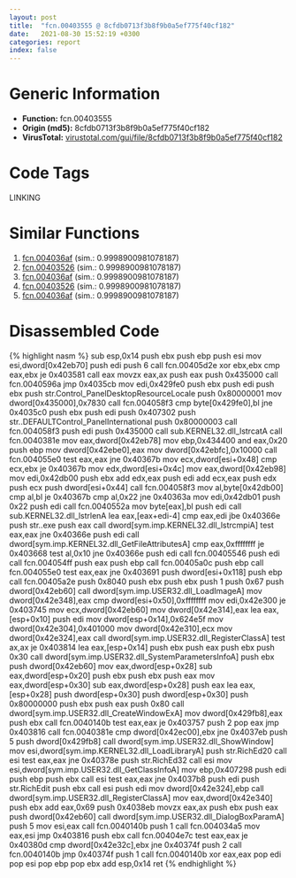 ```yaml
---
layout: post
title:  "fcn.00403555 @ 8cfdb0713f3b8f9b0a5ef775f40cf182"
date:   2021-08-30 15:52:19 +0300
categories: report
index: false
---
```


# Generic Information
- **Function:** fcn.00403555
- **Origin (md5):** 8cfdb0713f3b8f9b0a5ef775f40cf182
- **VirusTotal:** [virustotal.com/gui/file/8cfdb0713f3b8f9b0a5ef775f40cf182][virustotal_ref]

# Code Tags
<span class="tag" id="LINKING">LINKING</span>


# Similar Functions

1. [fcn.004036af][similar_1_ref] (sim.: 0.9998900981078187)
2. [fcn.00403526][similar_2_ref] (sim.: 0.9998900981078187)
3. [fcn.004036af][similar_3_ref] (sim.: 0.9998900981078187)
4. [fcn.00403526][similar_4_ref] (sim.: 0.9998900981078187)
5. [fcn.004036af][similar_5_ref] (sim.: 0.9998900981078187)


# Disassembled Code

{% highlight nasm %}
sub esp,0x14
push ebx
push ebp
push esi
mov esi,dword[0x42eb70]
push edi
push 6
call fcn.00405d2e
xor ebx,ebx
cmp eax,ebx
je 0x403581
call eax
movzx eax,ax
push eax
push 0x435000
call fcn.0040596a
jmp 0x4035cb
mov edi,0x429fe0
push ebx
push edi
push ebx
push str.Control_PanelDesktopResourceLocale
push 0x80000001
mov dword[0x435000],0x7830
call fcn.004058f3
cmp byte[0x429fe0],bl
jne 0x4035c0
push ebx
push edi
push 0x407302
push str..DEFAULTControl_PanelInternational
push 0x80000003
call fcn.004058f3
push edi
push 0x435000
call sub.KERNEL32.dll_lstrcatA
call fcn.0040381e
mov eax,dword[0x42eb78]
mov ebp,0x434400
and eax,0x20
push ebp
mov dword[0x42ebe0],eax
mov dword[0x42ebfc],0x10000
call fcn.004055e0
test eax,eax
jne 0x40367b
mov ecx,dword[esi+0x48]
cmp ecx,ebx
je 0x40367b
mov edx,dword[esi+0x4c]
mov eax,dword[0x42eb98]
mov edi,0x42db00
push ebx
add edx,eax
push edi
add ecx,eax
push edx
push ecx
push dword[esi+0x44]
call fcn.004058f3
mov al,byte[0x42db00]
cmp al,bl
je 0x40367b
cmp al,0x22
jne 0x40363a
mov edi,0x42db01
push 0x22
push edi
call fcn.0040552a
mov byte[eax],bl
push edi
call sub.KERNEL32.dll_lstrlenA
lea eax,[eax+edi-4]
cmp eax,edi
jbe 0x40366e
push str..exe
push eax
call dword[sym.imp.KERNEL32.dll_lstrcmpiA]
test eax,eax
jne 0x40366e
push edi
call dword[sym.imp.KERNEL32.dll_GetFileAttributesA]
cmp eax,0xffffffff
je 0x403668
test al,0x10
jne 0x40366e
push edi
call fcn.00405546
push edi
call fcn.004054ff
push eax
push ebp
call fcn.00405a0c
push ebp
call fcn.004055e0
test eax,eax
jne 0x403691
push dword[esi+0x118]
push ebp
call fcn.00405a2e
push 0x8040
push ebx
push ebx
push 1
push 0x67
push dword[0x42eb60]
call dword[sym.imp.USER32.dll_LoadImageA]
mov dword[0x42e348],eax
cmp dword[esi+0x50],0xffffffff
mov edi,0x42e300
je 0x403745
mov ecx,dword[0x42eb60]
mov dword[0x42e314],eax
lea eax,[esp+0x10]
push edi
mov dword[esp+0x14],0x624e5f
mov dword[0x42e304],0x401000
mov dword[0x42e310],ecx
mov dword[0x42e324],eax
call dword[sym.imp.USER32.dll_RegisterClassA]
test ax,ax
je 0x403814
lea eax,[esp+0x14]
push ebx
push eax
push ebx
push 0x30
call dword[sym.imp.USER32.dll_SystemParametersInfoA]
push ebx
push dword[0x42eb60]
mov eax,dword[esp+0x28]
sub eax,dword[esp+0x20]
push ebx
push ebx
push eax
mov eax,dword[esp+0x30]
sub eax,dword[esp+0x28]
push eax
lea eax,[esp+0x28]
push dword[esp+0x30]
push dword[esp+0x30]
push 0x80000000
push ebx
push eax
push 0x80
call dword[sym.imp.USER32.dll_CreateWindowExA]
mov dword[0x429fb8],eax
push ebx
call fcn.0040140b
test eax,eax
je 0x403757
push 2
pop eax
jmp 0x403816
call fcn.0040381e
cmp dword[0x42ec00],ebx
jne 0x4037eb
push 5
push dword[0x429fb8]
call dword[sym.imp.USER32.dll_ShowWindow]
mov esi,dword[sym.imp.KERNEL32.dll_LoadLibraryA]
push str.RichEd20
call esi
test eax,eax
jne 0x40378e
push str.RichEd32
call esi
mov esi,dword[sym.imp.USER32.dll_GetClassInfoA]
mov ebp,0x407298
push edi
push ebp
push ebx
call esi
test eax,eax
jne 0x4037b8
push edi
push str.RichEdit
push ebx
call esi
push edi
mov dword[0x42e324],ebp
call dword[sym.imp.USER32.dll_RegisterClassA]
mov eax,dword[0x42e340]
push ebx
add eax,0x69
push 0x4038eb
movzx eax,ax
push ebx
push eax
push dword[0x42eb60]
call dword[sym.imp.USER32.dll_DialogBoxParamA]
push 5
mov esi,eax
call fcn.0040140b
push 1
call fcn.004034a5
mov eax,esi
jmp 0x403816
push ebx
call fcn.00404e7c
test eax,eax
je 0x40380d
cmp dword[0x42e32c],ebx
jne 0x40374f
push 2
call fcn.0040140b
jmp 0x40374f
push 1
call fcn.0040140b
xor eax,eax
pop edi
pop esi
pop ebp
pop ebx
add esp,0x14
ret
{% endhighlight %}


[similar_1_ref]: /report/fcn.004036af@024d69b3dfb503973cce5c1700f282aa
[similar_2_ref]: /report/fcn.00403526@595b48effa204acca09e846b8e091f46
[similar_3_ref]: /report/fcn.004036af@983fe9598b69120a048e4bbfe8d8764c
[similar_4_ref]: /report/fcn.00403526@045e0ff2c8ee6fdcaf20f3769c6f3c76
[similar_5_ref]: /report/fcn.004036af@06689e718004fe3ee3bfc132b456240e
[virustotal_ref]: https://www.virustotal.com/gui/file/8cfdb0713f3b8f9b0a5ef775f40cf182